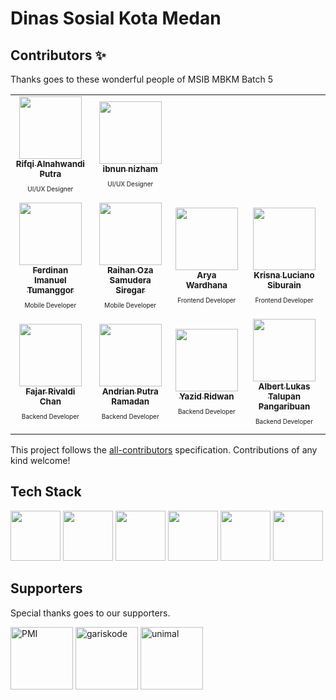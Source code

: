 # Dinas Sosial Kota Medan

## Contributors ✨

Thanks goes to these wonderful people of MSIB MBKM Batch 5 

<!-- ALL-CONTRIBUTORS-LIST:START - Do not remove or modify this section -->
<!-- prettier-ignore-start -->
<!-- markdownlint-disable -->
<table>
  <tr>
    <td align="center"><a href="https://github.com/iikiii"><img src="https://avatars.githubusercontent.com/u/72812969?s=96&v=4" width="100px;" alt=""/><br /><sub><b>Rifqi Alnahwandi Putra</b></sub></a><br /><p style="font-size:10px">UI/UX Designer</p></td>
    <td align="center"><a href="https://github.com/oneJR6"><img src="https://avatars.githubusercontent.com/u/89963883?s=96&v=4" width="100px;" alt=""/><br /><sub><b>ibnun nizham</b></sub></a><br /><p style="font-size:10px">UI/UX Designer</p></td>
  </tr>
  <tr>
    <td align="center"><a href="https://github.com/ferdinan-ops"><img src="https://avatars.githubusercontent.com/u/84588706?s=96&v=4" width="100px;" alt=""/><br /><sub><b>Ferdinan Imanuel Tumanggor</b></sub></a><br /><p style="font-size:10px">Mobile Developer</p></td>
    <td align="center"><a href="https://github.com/raihanoza"><img src="https://avatars.githubusercontent.com/u/95232031?s=96&v=4" width="100px;" alt=""/><br /><sub><b>Raihan Oza Samudera Siregar</b></sub></a><br /><p style="font-size:10px">Mobile Developer</p></td>
    <td align="center"><a href="https://github.com/Aryawardhanaa"><img src="https://avatars.githubusercontent.com/u/60972282?s=96&v=4" width="100px;" alt=""/><br /><sub><b>Arya Wardhana</b></sub></a><br /><p style="font-size:10px">Frontend Developer</p></td>
    <td align="center"><a href="https://github.com/Krisnaaassss"><img src="https://avatars.githubusercontent.com/u/99775863?s=96&v=4" width="100px;" alt=""/><br /><sub><b>Krisna Luciano Siburain</b></sub></a><br /><p style="font-size:10px">Frontend Developer</p></td>
  </tr>
  <tr>
    <td align="center"><a href="https://github.com/fajar-dev"><img src="https://avatars.githubusercontent.com/u/69442735?v=4" width="100px;" alt=""/><br /><sub><b>Fajar Rivaldi Chan</b></sub></a><br /><p style="font-size:10px">Backend Developer</p></td>
    <td align="center"><a href="https://github.com/andrian2929"><img src="https://avatars.githubusercontent.com/u/73821384?s=96&v=4" width="100px;" alt=""/><br /><sub><b>Andrian Putra Ramadan</b></sub></a><br /><p style="font-size:10px">Backend Developer</p></td>
    <td align="center"><a href="https://github.com/yazidr1"><img src="https://avatars.githubusercontent.com/u/73747655?s=96&v=4" width="100px;" alt=""/><br /><sub><b>Yazid Ridwan</b></sub></a><br /><p style="font-size:10px">Backend Developer</p></td>
    <td align="center"><a href="https://github.com/albertpangrib"><img src="https://avatars.githubusercontent.com/u/93646390?s=96&v=4" width="100px;" alt=""/><br /><sub><b>Albert Lukas Talupan Pangaribuan</b></sub></a><br /><p style="font-size:10px">Backend Developer</p></td>
  </tr>
</table>

<!-- markdownlint-restore -->
<!-- prettier-ignore-end -->

<!-- ALL-CONTRIBUTORS-LIST:END -->

This project follows the [all-contributors](https://github.com/all-contributors/all-contributors) specification. Contributions of any kind welcome!

## Tech Stack
<span><img src="https://upload.wikimedia.org/wikipedia/commons/thumb/9/9a/Laravel.svg/1200px-Laravel.svg.png" height="80" ></span>
<span><img src="https://upload.wikimedia.org/wikipedia/commons/thumb/a/a7/React-icon.svg/1200px-React-icon.svg.png" height="80" ></span>
<span><img src="http://jwt.io/img/logo-asset.svg" height="80" ></span>
<span><img src="https://camo.githubusercontent.com/451061eb9714c2135705a1ad757017cc943627ca474d8a20e78209214469bf72/68747470733a2f2f6437756d7169637069373236332e636c6f756466726f6e742e6e65742f696d672f70726f647563742f65306364363161372d316336352d343561302d393765652d3737363364646335313533612f39383834313664302d323562632d346264322d623864622d6633343764306131393335642e706e67" height="80" ></span>
<span><img src="https://www.turnkeylinux.org/files/images/postgresql-logo-for-blog.png" height="80" ></span>
<span><img src="https://upload.wikimedia.org/wikipedia/en/thumb/6/6b/Redis_Logo.svg/1200px-Redis_Logo.svg.png" height="80" ></span>


## Supporters

Special thanks goes to our supporters.

<p>
  <a href="https://dissos.pemkomedan.go.id/" target="_blank" rel="noopener noreferrer"><img height="100" src="https://avatars.githubusercontent.com/u/146000300" alt="PMI"></a>
  <a href="https://www.kemdikbud.go.id/" target="_blank" rel="noopener noreferrer"><img height="100" src="https://ujione.id/wp-content/uploads/2022/08/ini-makna-dari-logo-tut-wuri-handayani-1015x1024.jpg" alt="gariskode"></a>
  <a href="https://kampusmerdeka.kemdikbud.go.id/" target="_blank" rel="noopener noreferrer"><img height="100" src="https://kampusmerdeka.uad.ac.id/themes/pkkm/img/km.png" alt="unimal"></a>
</p>


